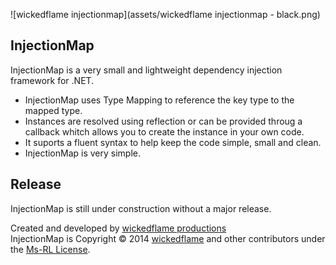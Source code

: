 ![wickedflame injectionmap](assets/wickedflame injectionmap - black.png)

InjectionMap
--------------------------------
InjectionMap is a very small and lightweight dependency injection framework for .NET. 
- InjectionMap uses Type Mapping to reference the key type to the mapped type. 
- Instances are resolved using reflection or can be provided throug a callback whitch allows you to create the instance in your own code.
- It suports a fluent syntax to help keep the code simple, small and clean. 
- InjectionMap is very simple.

Release
--------------------------------
InjectionMap is still under construction without a major release.

Created and developed by [wickedflame productions](http://wicked-flame.blogspot.ch/)  
InjectionMap is Copyright &copy; 2014 [wickedflame](http://wicked-flame.blogspot.ch/) and other contributors under the [Ms-RL License](License.txt).